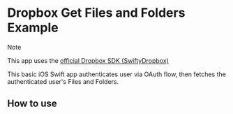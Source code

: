 # Dropbox Get Files and Folders Example

> [!NOTE]
> This app uses the [official Dropbox SDK (SwiftyDropbox)](https://github.com/dropbox/SwiftyDropbox)

This basic iOS Swift app authenticates user via OAuth flow, then fetches the authenticated user's Files and Folders.

## How to use

